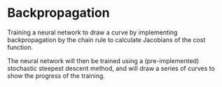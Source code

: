 # Backpropagation
Training a neural network to draw a curve by implementing backpropagation by the chain rule to calculate Jacobians of the cost function.

The neural network will then be trained using a (pre-implemented) stochastic steepest descent method, and will draw a series of curves to show the progress of the training.

